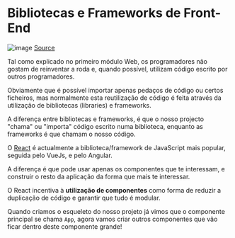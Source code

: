 # Bibliotecas e Frameworks de Front-End

![image](https://user-images.githubusercontent.com/39055313/150637782-2261b038-0164-4945-9db8-842cda40d658.png)
[Source](https://www.gurutechnolabs.com/top-front-end-frameworks/)

Tal como explicado no primeiro módulo Web, os programadores não gostam de reinventar a roda e, quando possível, utilizam código escrito por outros programadores.

Obviamente que é possível importar apenas pedaços de código ou certos ficheiros, mas normalmente esta reutilização de código é feita através da utilização de bibliotecas (libraries) e frameworks.

A diferença entre bibliotecas e frameworks, é que o nosso projecto "chama" ou "importa" código escrito numa biblioteca, enquanto as frameworks é que chamam o nosso código.

O [React](https://reactjs.org/) é actualmente a biblioteca/framework de JavaScript mais popular, seguida pelo VueJs, e pelo Angular.

A diferença é que pode usar apenas os componentes que te interessam, e construir o resto da aplicação da forma que mais te interessar.

O React incentiva à **utilização de componentes** como forma de reduzir a duplicação de código e garantir que tudo é modular.

Quando criamos o esqueleto do nosso projeto já vimos que o componente principal se chama `App`, agora vamos criar outros componentes que vão ficar dentro deste componente grande!

